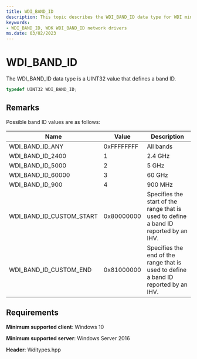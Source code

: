 ```yaml
---
title: WDI_BAND_ID
description: This topic describes the WDI_BAND_ID data type for WDI miniport drivers.
keywords:
- WDI_BAND_ID, WDK WDI_BAND_ID network drivers
ms.date: 03/02/2023
---
```


# WDI_BAND_ID

The WDI_BAND_ID data type is a UINT32 value that defines a band ID.

```c++
typedef UINT32 WDI_BAND_ID;
```

## Remarks

Possible band ID values are as follows:

| Name | Value  | Description |
| --- | --- | --- |
| WDI_BAND_ID_ANY | 0xFFFFFFFF | All bands |
| WDI_BAND_ID_2400 | 1 | 2.4 GHz |
| WDI_BAND_ID_5000 | 2 | 5 GHz |
| WDI_BAND_ID_60000 | 3 | 60 GHz |
| WDI_BAND_ID_900 | 4 | 900 MHz |
| WDI_BAND_ID_CUSTOM_START | 0x80000000 |Specifies the start of the range that is used to define a band ID reported by an IHV. |
| WDI_BAND_ID_CUSTOM_END | 0x81000000 | Specifies the end of the range that is used to define a band ID reported by an IHV. |

## Requirements

**Minimum supported client**: Windows 10

**Minimum supported server**: Windows Server 2016

**Header**: Wditypes.hpp


